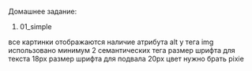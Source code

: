 Домашнее задание:

1) 01_simple

все картинки отображаются
наличие атрибута alt у тега img
использовано минимум 2 семантических тега
размер шрифта для текста 18px
размер шрифта для подвала 20px
цвет нужно брать pixie

